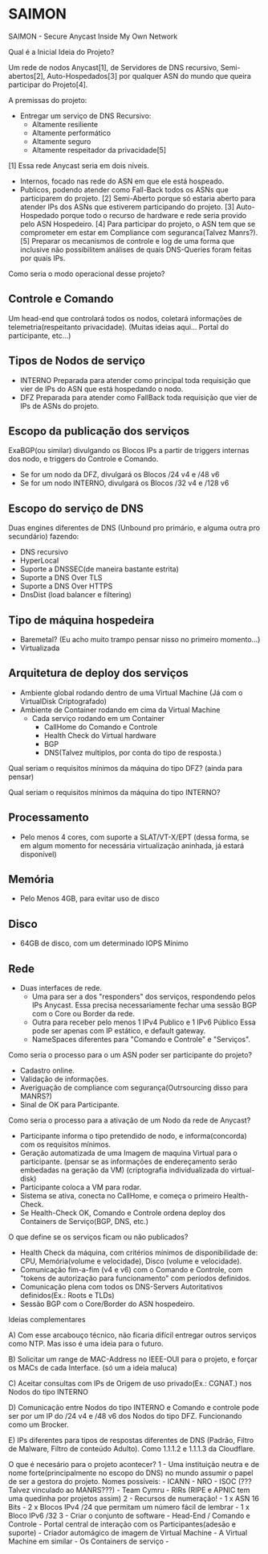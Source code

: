# SAIMON
SAIMON - Secure Anycast Inside My Own Network

Qual é a Inicial Ideia do Projeto?

Um rede de nodos Anycast[1], de Servidores de DNS recursivo, Semi-abertos[2], Auto-Hospedados[3] por qualquer ASN do mundo que queira participar do Projeto[4].

A premissas do projeto:
- Entregar um serviço de DNS Recursivo:
   - Altamente resiliente
   - Altamente performático
   - Altamente seguro
   - Altamente respeitador da privacidade[5]


[1] Essa rede Anycast seria em dois níveis.
 - Internos, focado nas rede do ASN em que ele está hospeado.
 - Publicos, podendo atender como Fall-Back todos os ASNs que participarem do projeto.
[2] Semi-Aberto porque só estaria aberto para atender IPs dos ASNs que estiverem participando do projeto.
[3] Auto-Hospedado porque todo o recurso de hardware e rede seria provido pelo ASN Hospedeiro.
[4] Para participar do projeto, o ASN tem que se comprometer em estar em Compliance com seguranca(Talvez Manrs?).
[5] Preparar os mecanismos de controle e log de uma forma que inclusive não possibilitem análises de quais DNS-Queries foram feitas por quais IPs.


Como seria o modo operacional desse projeto?

Controle e Comando
------------------
Um head-end que controlará todos os nodos, coletará informações de telemetria(respeitanto privacidade).
(Muitas ideias aqui... Portal do participante, etc...)

Tipos de Nodos de serviço
-------------------------
 - INTERNO
   Preparada para atender como principal toda requisição que vier de IPs do ASN que está hospedando o nodo.
 - DFZ
   Preparada para atender como FallBack toda requisição que vier de IPs de ASNs do projeto.


Escopo da publicação dos serviços
---------------------------------
ExaBGP(ou similar) divulgando os Blocos IPs a partir de triggers internas dos nodo, e triggers do Controle e Comando.
- Se for um nodo da DFZ, divulgará os Blocos /24 v4 e /48 v6
- Se for um nodo INTERNO, divulgará os Blocos /32 v4 e /128 v6

Escopo do serviço de DNS
------------------------
Duas engines diferentes de DNS (Unbound pro primário, e alguma outra pro secundário) fazendo:
- DNS recursivo
- HyperLocal
- Suporte a DNSSEC(de maneira bastante estrita)
- Suporte a DNS Over TLS
- Suporte a DNS Over HTTPS
- DnsDist (load balancer e filtering)


Tipo de máquina hospedeira
--------------------------
 - Baremetal? (Eu acho muito trampo pensar nisso no primeiro momento...)
 - Virtualizada

Arquitetura de deploy dos serviços
----------------------------------
- Ambiente global rodando dentro de uma Virtual Machine
  (Já com o VirtualDisk Criptografado)
- Ambiente de Container rodando em cima da Virtual Machine
  - Cada serviço rodando em um Container
    - CallHome do Comando e Controle
    - Health Check do Virtual hardware
    - BGP
    - DNS(Talvez multiplos, por conta do tipo de resposta.)

Qual seriam o requisitos mínimos da máquina do tipo DFZ?
(ainda para pensar)

Qual seriam o requisitos mínimos da máquina do tipo INTERNO?

Processamento
-------------
- Pelo menos 4 cores, com suporte a SLAT/VT-X/EPT
  (dessa forma, se em algum momento for necessária virtualização aninhada, já estará disponível)

Memória
-------
- Pelo Menos 4GB, para evitar uso de disco

Disco
-----
- 64GB de disco, com um determinado IOPS Mínimo

Rede
----
- Duas interfaces de rede.
  - Uma para ser a dos "responders" dos serviços, respondendo pelos IPs Anycast.
    Essa precisa necessariamente fechar uma sessão BGP com o Core ou Border da rede.
  - Outra para receber pelo menos 1 IPv4 Publico e 1 IPv6 Público
    Essa pode ser apenas com IP estático, e default gateway.
  - NameSpaces diferentes para "Comando e Controle" e "Serviços".

Como seria o processo para o um ASN poder ser participante do projeto?
- Cadastro online.
- Validação de informações.
- Averiguação de compliance com segurança(Outrsourcing disso para MANRS?)
- Sinal de OK para Participante.

Como seria o processo para a ativação de um Nodo da rede de Anycast?
- Participante informa o tipo pretendido de nodo, e informa(concorda) com os requisitos mínimos.
- Geração automatizada de uma Imagem de maquina Virtual para o participante.
  (pensar se as informações de endereçamento serão embedadas na geração da VM)
  (criptografia individualizada do virtual-disk)
- Participante coloca a VM para rodar.
- Sistema se ativa, conecta no CallHome, e começa o primeiro Health-Check.
- Se Health-Check OK, Comando e Controle ordena deploy dos Containers de Serviço(BGP, DNS, etc.)

O que define se os serviços ficam ou não publicados?
- Health Check da máquina, com critérios mínimos de disponibilidade de:
  CPU, Memória(volume e velocidade), Disco (volume e velocidade).
- Comunicação fim-a-fim (v4 e v6) com o Comando e Controle, com "tokens de autorização para funcionamento" com períodos definidos.
- Comunicação plena com todos os DNS-Servers Autoritativos definidos(Ex.: Roots e TLDs)
- Sessão BGP com o Core/Border do ASN hospedeiro.


Ideias complementares

A) Com esse arcabouço técnico, não ficaria difícil entregar outros serviços como NTP.
   Mas isso é uma ideia para o futuro.

B) Solicitar um range de MAC-Address no IEEE-OUI para o projeto, e forçar os MACs de cada Interface.
   (só um a ideia maluca)

C) Aceitar consultas com IPs de Origem de uso privado(Ex.: CGNAT.) nos Nodos do tipo INTERNO

D) Comunicação entre Nodos do tipo INTERNO e Comando e controle pode ser por um IP do /24 v4 e /48 v6 dos Nodos do tipo DFZ. Funcionando como um Brocker.

E) IPs diferentes para tipos de respostas diferentes de DNS (Padrão, Filtro de Malware, Filtro de conteúdo Adulto).
   Como 1.1.1.2 e 1.1.1.3 da Cloudflare.


O que é necesário para o projeto acontecer?
1 - Uma instituição neutra e de nome forte(principalmente no escopo do DNS) no mundo assumir o papel de ser a gestora do projeto.
    Nomes possíveis: 
    - ICANN
    - NRO
    - ISOC (???Talvez vinculado ao MANRS???)
    - Team Cymru
    - RIRs (RIPE e APNIC tem uma quedinha por projetos assim)
2 - Recursos de numeração!
    - 1 x ASN 16 Bits
    - 2 x Blocos IPv4 /24 que permitam um número fácil de lembrar
    - 1 x Bloco IPv6 /32
3 - Criar o conjunto de software
    - Head-End / Comando e Controle
    - Portal central de interação com os Participantes(adesão e suporte)
    - Criador automágico de imagem de Virtual Machine
    - A Virtual Machine em similar
    - Os Containers de serviço
    - 
